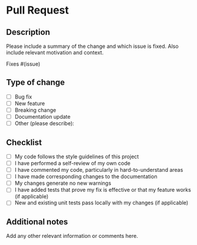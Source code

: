 # Pull Request

## Description
Please include a summary of the change and which issue is fixed. Also include relevant motivation and context.

Fixes #(issue)

## Type of change
- [ ] Bug fix
- [ ] New feature
- [ ] Breaking change
- [ ] Documentation update
- [ ] Other (please describe):

## Checklist
- [ ] My code follows the style guidelines of this project
- [ ] I have performed a self-review of my own code
- [ ] I have commented my code, particularly in hard-to-understand areas
- [ ] I have made corresponding changes to the documentation
- [ ] My changes generate no new warnings
- [ ] I have added tests that prove my fix is effective or that my feature works (if applicable)
- [ ] New and existing unit tests pass locally with my changes (if applicable)

## Additional notes
Add any other relevant information or comments here. 